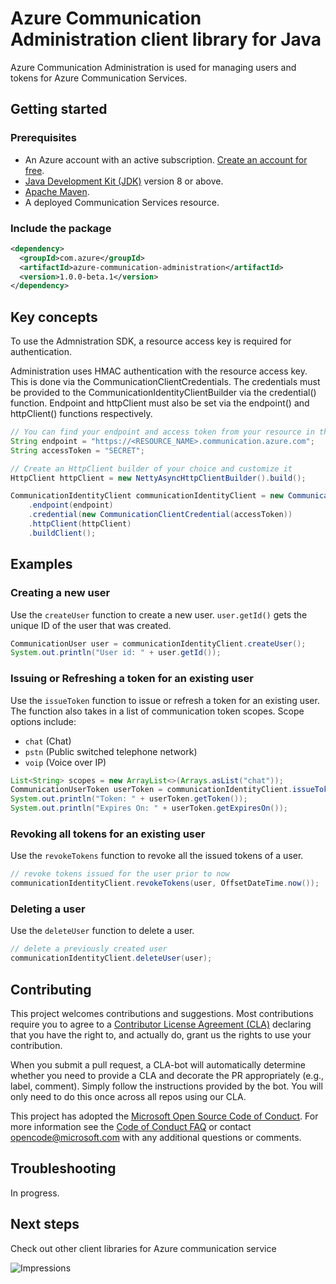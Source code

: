 # Azure Communication Administration client library for Java

Azure Communication Administration is used for managing users and tokens for Azure Communication Services.

<!-- [Source code][source] | [Package (Maven)][package] | [API reference documentation][api_documentation]
| [Product documentation][azconfig_docs] -->
## Getting started

### Prerequisites

- An Azure account with an active subscription. [Create an account for free](https://azure.microsoft.com/free/?WT.mc_id=A261C142F).
- [Java Development Kit (JDK)](https://docs.microsoft.com/java/azure/jdk/?view=azure-java-stable) version 8 or above.
- [Apache Maven](https://maven.apache.org/download.cgi).
- A deployed Communication Services resource.

### Include the package

[//]: # ({x-version-update-start;com.azure:azure-communication-administration;current})
```xml
<dependency>
  <groupId>com.azure</groupId>
  <artifactId>azure-communication-administration</artifactId>
  <version>1.0.0-beta.1</version>
</dependency>
```

## Key concepts
To use the Admnistration SDK, a resource access key is required for authentication. 

Administration uses HMAC authentication with the resource access key. This is done via the 
CommunicationClientCredentials. The credentials must be provided to the CommunicationIdentityClientBuilder 
via the credential() function. Endpoint and httpClient must also be set via the endpoint()
and httpClient() functions respectively.

<!-- embedme ./src/samples/java/com/azure/communication/administration/ReadmeSamples.java#L38-L49 -->
```java
// You can find your endpoint and access token from your resource in the Azure Portal
String endpoint = "https://<RESOURCE_NAME>.communication.azure.com";
String accessToken = "SECRET";

// Create an HttpClient builder of your choice and customize it
HttpClient httpClient = new NettyAsyncHttpClientBuilder().build();

CommunicationIdentityClient communicationIdentityClient = new CommunicationIdentityClientBuilder()
    .endpoint(endpoint)
    .credential(new CommunicationClientCredential(accessToken))
    .httpClient(httpClient)
    .buildClient();
```

## Examples

### Creating a new user
Use the `createUser` function to create a new user. `user.getId()` gets the
unique ID of the user that was created.

<!-- embedme ./src/samples/java/com/azure/communication/administration/ReadmeSamples.java#L62-L63 -->
```java
CommunicationUser user = communicationIdentityClient.createUser();
System.out.println("User id: " + user.getId());
```

### Issuing or Refreshing a token for an existing user
Use the `issueToken` function to issue or refresh a token for an existing user. The function
also takes in a list of communication token scopes. Scope options include:
- `chat` (Chat)
- `pstn` (Public switched telephone network)
- `voip` (Voice over IP)

<!-- embedme ./src/samples/java/com/azure/communication/administration/ReadmeSamples.java#L80-L83 -->
```java
List<String> scopes = new ArrayList<>(Arrays.asList("chat"));
CommunicationUserToken userToken = communicationIdentityClient.issueToken(user, scopes);
System.out.println("Token: " + userToken.getToken());
System.out.println("Expires On: " + userToken.getExpiresOn());
```

### Revoking all tokens for an existing user
Use the `revokeTokens` function to revoke all the issued tokens of a user.

<!-- embedme ./src/samples/java/com/azure/communication/administration/ReadmeSamples.java#L100-L101 -->
```java
// revoke tokens issued for the user prior to now
communicationIdentityClient.revokeTokens(user, OffsetDateTime.now());
```

### Deleting a user
Use the `deleteUser` function to delete a user.

<!-- embedme ./src/samples/java/com/azure/communication/administration/ReadmeSamples.java#L114-L115 -->
```java
// delete a previously created user
communicationIdentityClient.deleteUser(user);
```


## Contributing

This project welcomes contributions and suggestions. Most contributions require you to agree to a [Contributor License Agreement (CLA)][cla] declaring that you have the right to, and actually do, grant us the rights to use your contribution.

When you submit a pull request, a CLA-bot will automatically determine whether you need to provide a CLA and decorate the PR appropriately (e.g., label, comment). Simply follow the instructions provided by the bot. You will only need to do this once across all repos using our CLA.

This project has adopted the [Microsoft Open Source Code of Conduct][coc]. For more information see the [Code of Conduct FAQ][coc_faq] or contact [opencode@microsoft.com][coc_contact] with any additional questions or comments.


## Troubleshooting

In progress.

## Next steps

Check out other client libraries for Azure communication service

<!-- LINKS -->
[cla]: https://cla.microsoft.com
[coc]: https://opensource.microsoft.com/codeofconduct/
[coc_faq]: https://opensource.microsoft.com/codeofconduct/faq/
[coc_contact]: mailto:opencode@microsoft.com
[azconfig_docs]: https://docs.microsoft.com/azure/azure-app-configuration
[package]: https://search.maven.org/artifact/com.azure/azure-data-appconfiguration
[api_documentation]: https://aka.ms/java-docs
[source]: src



![Impressions](https://azure-sdk-impressions.azurewebsites.net/api/impressions/azure-sdk-for-java%2Fsdk%2Fcommunication%2Fazure-communication-administration%2FREADME.png)
